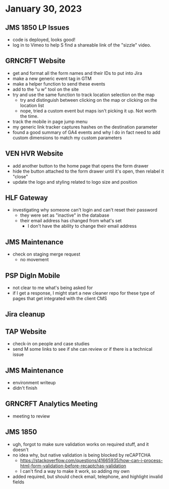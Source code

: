 # January 30, 2023

## JMS 1850 LP Issues
- code is deployed, looks good!
- log in to Vimeo to help S find a shareable link of the "sizzle" video.

## GRNCRFT Website
- get and format all the form names and their IDs to put into Jira
- make a new generic event tag in GTM
- make a helper function to send these events
- add to the "u w" tool on the site
- try and use the same function to track location selection on the map
	- try and distinguish between clicking on the map or clicking on the location list
	- nope, tried a custom event but maps isn't picking it up. Not worth the time.
- track the mobile in page jump menu
- my generic link tracker captures hashes on the destination parameter
- found a good summary of GA4 events and why I do in fact need to add custom dimensions to match my custom parameters

## VEN HVR Website
- add another button to the home page that opens the form drawer
- hide the button attached to the form drawer until it's open, then relabel it "close"
- update the logo and styling related to logo size and position

## HLF Gateway
- investigating why someone can't login and can't reset their password
	- they were set as "inactive" in the database
	- their email address has changed from what's set
		- I don't have the ability to change their email address

## JMS Maintenance
- check on staging merge request
	- no movement

## PSP DigIn Mobile
- not clear to me what's being asked for
- if I get a response, I might start a new cleaner repo for these type of pages that get integrated with the client CMS

## Jira cleanup

## TAP Website
- check-in on people and case studies
- send M some links to see if she can review or if there is a technical issue

## JMS Maintenance
- environment writeup
- didn't finish

## GRNCRFT Analytics Meeting
- meeting to review

## JMS 1850
- ugh, forgot to make sure validation works on required stuff, and it doesn't
- no idea why, but native validation is being blocked by reCAPTCHA
	- https://stackoverflow.com/questions/41665935/how-can-i-process-html-form-validation-before-recaptchas-validation
	- I can't find a way to make it work, so adding my own
- added required, but should check email, telephone, and highlight invalid fields